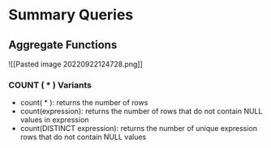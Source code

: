 # Summary Queries
## Aggregate Functions
![[Pasted image 20220922124728.png]]

### COUNT ( * ) Variants
- count( * ): returns the number of rows
- count(expression): returns the number of rows that do not contain NULL values in expression
- count(DISTINCT expression): returns the number of unique expression rows that do not contain NULL values
